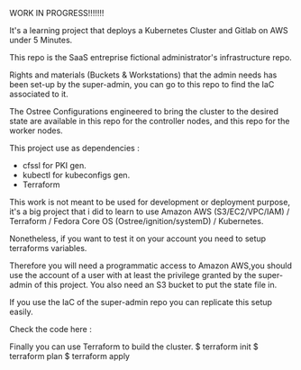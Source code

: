 WORK IN PROGRESS!!!!!!!

It's a learning project that deploys a Kubernetes Cluster and Gitlab on AWS under 5 Minutes.

This repo is the SaaS entreprise fictional administrator's infrastructure repo.

Rights and materials (Buckets & Workstations) that the admin needs has been set-up by the
super-admin, you can go to this repo to find the IaC associated to it.

The Ostree Configurations engineered to bring the cluster to the desired state 
are available in this repo for the controller nodes, and this repo for the worker nodes.

This project use as dependencies :
  - cfssl for PKI gen.
  - kubectl for kubeconfigs gen.
  - Terraform

This work is not meant to be used for development or deployment purpose, it's a big 
project that i did to learn to use Amazon AWS (S3/EC2/VPC/IAM) 
/ Terraform 
/ Fedora Core OS (Ostree/ignition/systemD) 
/ Kubernetes.

Nonetheless, if you want to test it on your account you need to setup terraforms variables.

Therefore you will need a programmatic access to Amazon AWS,you should use the account of a user
with at least the privilege granted by the super-admin of this project. You also need an S3 bucket to 
put the state file in. 

If you use the IaC of the super-admin repo you can replicate this setup easily.

Check the code here :

Finally you can use Terraform to build the cluster. 
$ terraform init
$ terraform plan
$ terraform apply

